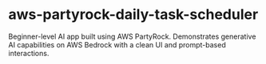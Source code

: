 # aws-partyrock-daily-task-scheduler
Beginner-level AI app built using AWS PartyRock. Demonstrates generative AI capabilities on AWS Bedrock with a clean UI and prompt-based interactions.
